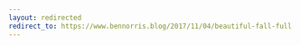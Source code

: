 ```yaml
---
layout: redirected
redirect_to: https://www.bennorris.blog/2017/11/04/beautiful-fall-full.html
---
```

